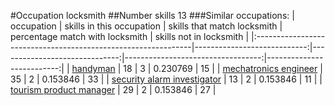 #Occupation locksmith
##Number skills 13
###Similar occupations:
| occupation                                                    |   skills in this occupation |   skills that match locksmith |   percentage match with locksmith |   skills not in locksmith |
|:--------------------------------------------------------------|----------------------------:|------------------------------:|----------------------------------:|--------------------------:|
| [handyman](handyman.md)                                       |                          18 |                             3 |                          0.230769 |                        15 |
| [mechatronics engineer](mechatronics_engineer.md)             |                          35 |                             2 |                          0.153846 |                        33 |
| [security alarm investigator](security_alarm_investigator.md) |                          13 |                             2 |                          0.153846 |                        11 |
| [tourism product manager](tourism_product_manager.md)         |                          29 |                             2 |                          0.153846 |                        27 |
